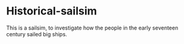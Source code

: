 Historical-sailsim
==================

This is a sailsim, to investigate how the people in the early seventeen century sailed big ships.